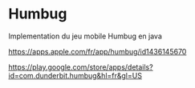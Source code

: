 # Humbug

Implementation du jeu mobile Humbug en java

https://apps.apple.com/fr/app/humbug/id1436145670

https://play.google.com/store/apps/details?id=com.dunderbit.humbug&hl=fr&gl=US
